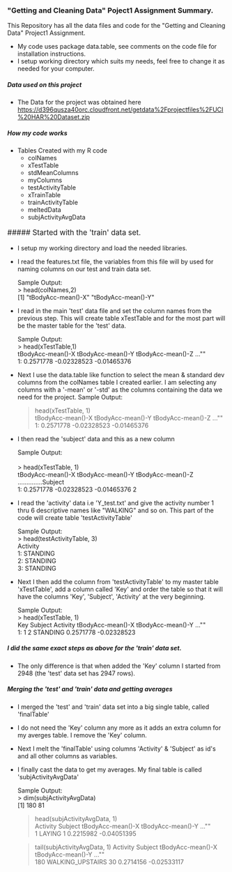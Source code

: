 
### "Getting and Cleaning Data" Poject1 Assignment Summary.

This Repository has all the data files and code for the "Getting and Cleaning Data" Project1 Assignment.

* My code uses package data.table, see comments on the code file for installation instructions.
* I setup working directory which suits my needs, feel free to change it as needed for your computer.

##### Data used on this project

* The Data for the project was obtained here https://d396qusza40orc.cloudfront.net/getdata%2Fprojectfiles%2FUCI%20HAR%20Dataset.zip 

##### How my code works

* Tables Created with my R code
	<ul>
		<li>colNames</li>
		<li>xTestTable</li>
		<li>stdMeanColumns</li>
		<li>myColumns</li>
		<li>testActivityTable</li>
		<li>xTrainTable</li>
		<li>trainActivityTable</li>
		<li>meltedData</li>
		<li>subjActivityAvgData</li>
	</ul>
<p style="font-size: 1.2em;">
##### Started with the 'train' data set.

* I setup my working directory and load the needed libraries.

* I read the features.txt file, the variables from this file will by used for naming columns on our test and train data set.
	<p>
	Sample Output:<br />
	> head(colNames,2)<br />
	[1] "tBodyAcc-mean()-X" "tBodyAcc-mean()-Y"<br />
	</p>
* I read in the main 'test' data file and set the column names from the previous step. This will create table xTestTable and for the most part will be the master table for the 'test' data.
	<p>
	Sample Output:<br />
	> head(xTestTable,1)<br />
     tBodyAcc-mean()-X tBodyAcc-mean()-Y tBodyAcc-mean()-Z ..."<and many more>"<br />
	1:       0.2571778       -0.02328523       -0.01465376 <br />
	</p>
* Next I use the data.table like function to select the mean & standard dev columns from the colNames table I created earlier. I am selecting any columns with a '-mean' or '-std' as the columns containing the data we need for the project.
	Sample Output:<br />
	> head(xTestTable, 1)<br />
    tBodyAcc-mean()-X tBodyAcc-mean()-Y tBodyAcc-mean()-Z ..."<and many more>"<br />
    1:      0.2571778       -0.02328523       -0.01465376 <br />
* I then read the 'subject' data and this as a new column 
	<p>
	Sample Output:<br /><br />
	> head(xTestTable, 1)<br />
    tBodyAcc-mean()-X tBodyAcc-mean()-Y tBodyAcc-mean()-Z ..............Subject<br />
    1:      0.2571778       -0.02328523       -0.01465376                     2<br />
	</p>
* I read the 'activity' data i.e 'Y_test.txt' and give the activity number 1 thru 6 descriptive names like "WALKING" and so on. This part of the code will create table 'testActivityTable'
	<p>
	Sample Output:<br />
	> head(testActivityTable, 3)<br />
    Activity<br />
	1: STANDING<br />
	2: STANDING<br />
	3: STANDING<br />
	</p>
* Next I then add the column from 'testActivityTable' to my master table 'xTestTable', add a column called 'Key' and order the table so that it will have the columns 'Key', 'Subject', 'Activity' at the very beginning.
	<p>
	Sample Output:<br />
	> head(xTestTable, 1)<br />
       Key Subject Activity tBodyAcc-mean()-X tBodyAcc-mean()-Y ..."<and many more>"<br />
    1:   1       2 STANDING         0.2571778       -0.02328523 <br />  
	</p>

##### I did the same exact steps as above for the 'train' data set.
* The only difference is that when added the 'Key' column I started from 2948 (the 'test' data set has 2947 rows).

##### Merging the 'test' and 'train' data and getting averages
* I merged the 'test' and 'train' data set into a big single table, called 'finalTable'
* I do not need the 'Key' column any more as it adds an extra column for my averges table. I remove the 'Key' column.
* Next I melt the 'finalTable' using columns 'Activity' & 'Subject' as id's and all other columns as variables.
* I finally cast the data to get my averages. My final table is called 'subjActivityAvgData' 

	<p>
	Sample Output:<br />
	> dim(subjActivityAvgData)<br />
	[1] 180  81<br />

	> head(subjActivityAvgData, 1)<br />
	  Activity Subject tBodyAcc-mean()-X tBodyAcc-mean()-Y ..."<and many more>"<br />
	1   LAYING       1         0.2215982       -0.04051395<br />
	
	> tail(subjActivityAvgData, 1)
        Activity                   Subject tBodyAcc-mean()-X tBodyAcc-mean()-Y ..."<and many more>"<br />
    180 WALKING_UPSTAIRS                30         0.2714156       -0.02533117<br />
	</p>
</p>